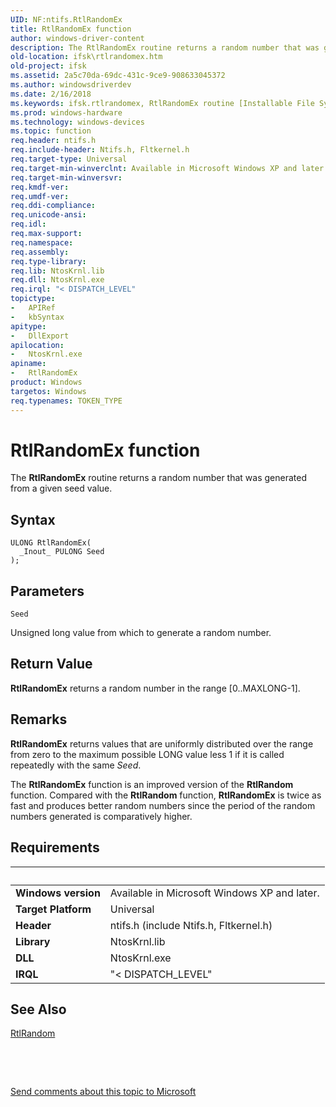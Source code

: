 ```yaml
---
UID: NF:ntifs.RtlRandomEx
title: RtlRandomEx function
author: windows-driver-content
description: The RtlRandomEx routine returns a random number that was generated from a given seed value.
old-location: ifsk\rtlrandomex.htm
old-project: ifsk
ms.assetid: 2a5c70da-69dc-431c-9ce9-908633045372
ms.author: windowsdriverdev
ms.date: 2/16/2018
ms.keywords: ifsk.rtlrandomex, RtlRandomEx routine [Installable File System Drivers], RtlRandomEx, rtlref_29425246-066b-4f0f-ba4b-419db1de119d.xml, ntifs/RtlRandomEx
ms.prod: windows-hardware
ms.technology: windows-devices
ms.topic: function
req.header: ntifs.h
req.include-header: Ntifs.h, Fltkernel.h
req.target-type: Universal
req.target-min-winverclnt: Available in Microsoft Windows XP and later.
req.target-min-winversvr: 
req.kmdf-ver: 
req.umdf-ver: 
req.ddi-compliance: 
req.unicode-ansi: 
req.idl: 
req.max-support: 
req.namespace: 
req.assembly: 
req.type-library: 
req.lib: NtosKrnl.lib
req.dll: NtosKrnl.exe
req.irql: "< DISPATCH_LEVEL"
topictype:
-	APIRef
-	kbSyntax
apitype:
-	DllExport
apilocation:
-	NtosKrnl.exe
apiname:
-	RtlRandomEx
product: Windows
targetos: Windows
req.typenames: TOKEN_TYPE
---
```



# RtlRandomEx function
The <b>RtlRandomEx</b> routine returns a random number that was generated from a given seed value.

## Syntax

````
ULONG RtlRandomEx(
  _Inout_ PULONG Seed
);
````

## Parameters

`Seed`

Unsigned long value from which to generate a random number.


## Return Value

<b>RtlRandomEx</b> returns a random number in the range [0..MAXLONG-1].

## Remarks

<b>RtlRandomEx</b> returns values that are uniformly distributed over the range from zero to the maximum possible LONG value less 1 if it is called repeatedly with the same <i>Seed</i>.

The <b>RtlRandomEx</b> function is an improved version of the <b>RtlRandom</b> function. Compared with the <b>RtlRandom</b> function, <b>RtlRandomEx</b> is twice as fast and produces better random numbers since the period of the random numbers generated is comparatively higher.

## Requirements
| &nbsp; | &nbsp; |
| ---- |:---- |
| **Windows version** | Available in Microsoft Windows XP and later.  |
| **Target Platform** | Universal |
| **Header** | ntifs.h (include Ntifs.h, Fltkernel.h) |
| **Library** | NtosKrnl.lib |
| **DLL** | NtosKrnl.exe |
| **IRQL** | "< DISPATCH_LEVEL" |

## See Also

<a href="..\ntifs\nf-ntifs-rtlrandom.md">RtlRandom</a>



 

 

<a href="mailto:wsddocfb@microsoft.com?subject=Documentation%20feedback [ifsk\ifsk]:%20RtlRandomEx routine%20 RELEASE:%20(2/16/2018)&amp;body=%0A%0APRIVACY STATEMENT%0A%0AWe use your feedback to improve the documentation. We don't use your email address for any other purpose, and we'll remove your email address from our system after the issue that you're reporting is fixed. While we're working to fix this issue, we might send you an email message to ask for more info. Later, we might also send you an email message to let you know that we've addressed your feedback.%0A%0AFor more info about Microsoft's privacy policy, see http://privacy.microsoft.com/en-us/default.aspx." title="Send comments about this topic to Microsoft">Send comments about this topic to Microsoft</a>